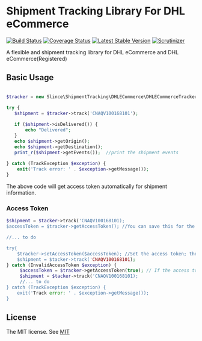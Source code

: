 # Shipment Tracking Library For DHL eCommerce

[![Build Status](https://img.shields.io/travis/slince/shipment-tracking-dhlecommerce/master.svg?style=flat-square)](https://travis-ci.org/slince/shipment-tracking-dhlecommerce)
[![Coverage Status](https://img.shields.io/codecov/c/github/slince/shipment-tracking-dhlecommerce.svg?style=flat-square)](https://codecov.io/github/slince/shipment-tracking-dhlecommerce)
[![Latest Stable Version](https://img.shields.io/packagist/v/slince/shipment-tracking-dhlecommerce.svg?style=flat-square&label=stable)](https://packagist.org/packages/slince/shipment-tracking-dhlecommerce)
[![Scrutinizer](https://img.shields.io/scrutinizer/g/slince/shipment-tracking-dhlecommerce.svg?style=flat-square)](https://scrutinizer-ci.com/g/slince/shipment-tracking-dhlecommerce/?branch=master)

A flexible and shipment tracking library for DHL eCommerce and DHL eCommerce(Registered)

## Basic Usage


```php

$tracker = new Slince\ShipmentTracking\DHLECommerce\DHLECommerceTracker(CLIENT_ID, PASSWORD);

try {
   $shipment = $tracker->track('CNAQV100168101');
   
   if ($shipment->isDelivered()) {
       echo "Delivered";
   }
   echo $shipment->getOrigin();
   echo $shipment->getDestination();
   print_r($shipment->getEvents());  //print the shipment events
   
} catch (TrackException $exception) {
    exit('Track error: ' . $exception->getMessage());
}

```
The above code will get access token automatically for shipment information.

### Access Token

```php
$shipment = $tacker->track('CNAQV100168101);
$accessToken = $tracker->getAccessToken(); //You can save this for the next query

//... to do

try{
    $tracker->setAccessToken($accessToken); //Set the access token; the tracker will not send requst for the access token
    $shipment = $tacker->track('CNAQV100168101);
} catch (InvalidAccessToken $exception) {
     $accessToken = $tracker->getAccessToken(true); // If the access token is invalid, refresh it.
     $shipment = $tacker->track('CNAQV100168101);
     //... to do
} catch (TrackException $exception) {
    exit('Track error: ' . $exception->getMessage());
}
```
## License
 
The MIT license. See [MIT](https://opensource.org/licenses/MIT)

